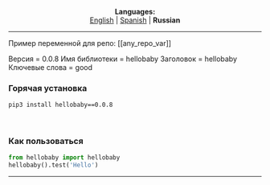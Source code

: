 
<p align="center"><b>Languages:</b><br /><a href="https://github.com/markolofsen/hellobaby/blob/master/README.md">English</a> | <a href="https://github.com/markolofsen/hellobaby/blob/master/README_es.md">Spanish</a> | <b>Russian</b></p>

---

Пример переменной для репо: [[any_repo_var]]

Версия = 0.0.8
Имя библиотеки = hellobaby
Заголовок = hellobaby
Ключевые слова = good

### Горячая установка

```sh
pip3 install hellobaby==0.0.8
```
                    

### Как пользоваться

```python
from hellobaby import hellobaby
hellobaby().test('Hello')
```

---

